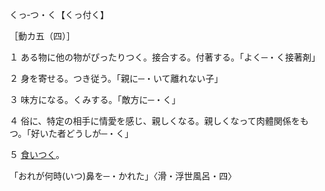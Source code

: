 くっ‐つ・く【くっ付く】

［動カ五（四）］

１ ある物に他の物がぴったりつく。接合する。付著する。「よく─・く接著剤」

２ 身を寄せる。つき従う。「親に─・いて離れない子」

３ 味方になる。くみする。「敵方に─・く」

４ 俗に、特定の相手に情愛を感じ、親しくなる。親しくなって肉體関係をもつ。「好いた者どうしが─・く」

５ [食いつく](食いつく（くいつく）)。

「おれが何時(いつ)鼻を─・かれた」〈滑・浮世風呂・四〉
